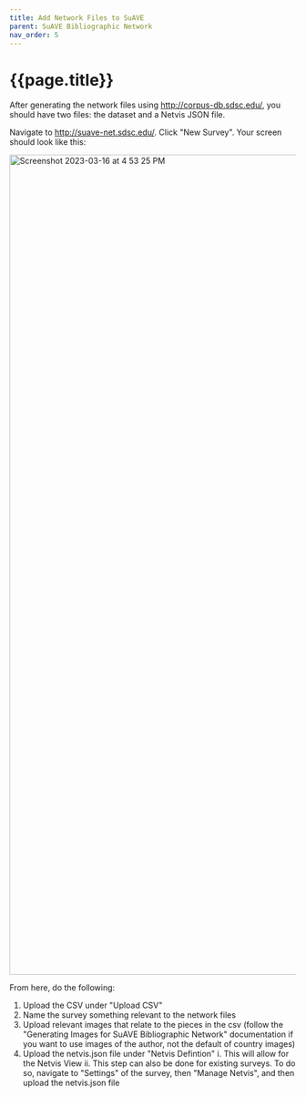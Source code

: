 ```yaml
---
title: Add Network Files to SuAVE
parent: SuAVE Bibliographic Network
nav_order: 5
---
```


# {{page.title}}
After generating the network files using http://corpus-db.sdsc.edu/, you should have two files: the dataset and a Netvis JSON file.

Navigate to http://suave-net.sdsc.edu/. Click "New Survey". Your screen should look like this:


<img width="1440" alt="Screenshot 2023-03-16 at 4 53 25 PM" src="https://user-images.githubusercontent.com/102625537/225810716-fa6c250d-6b59-4378-a66e-30fd5661b293.png">


From here, do the following:

1. Upload the CSV under "Upload CSV"
2. Name the survey something relevant to the network files
3. Upload relevant images that relate to the pieces in the csv (follow the "Generating Images for SuAVE Bibliographic Network" documentation if you want to use images of the author, not the default of country images)
4. Upload the netvis.json file under "Netvis Defintion"
  i. This will allow for the Netvis View
  ii. This step can also be done for existing surveys. To do so, navigate to "Settings" of the survey, then "Manage Netvis", and  then upload the netvis.json file 

